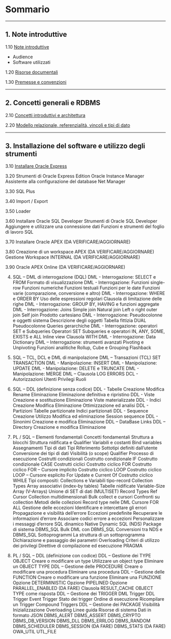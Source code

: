 # Sommario

-----------------------------------
## 1. Note introduttive

1.10 [Note introduttive](https://github.com/pmarconcini/DB_Oracle_Corso_Base/edit/master/110_note_introduttive.md)
- Audience
- Software utilizzati

1.20 [Risorse documentali](https://github.com/pmarconcini/DB_Oracle_Corso_Base/blob/master/120_risorse_documentali)

1.30 [Premesse e convenzioni](https://github.com/pmarconcini/DB_Oracle_Corso_Base/blob/master/130_premesse_e_convenzioni.md) 

-----------------------------------
## 2. Concetti generali e RDBMS

2.10 [Concetti introduttivi e architettura](https://github.com/pmarconcini/DB_Oracle_Corso_Base/blob/master/210_concetti_introduttivi_e_architettura.md)

2.20 [Modello relazionale, referenzialità, vincoli e tipi di dato](https://github.com/pmarconcini/DB_Oracle_Corso_Base/edit/master/220_modello_relazionale_referenzialita_vincoli_tipi.md)

-----------------------------------
## 3.	Installazione del software e utilizzo degli strumenti

3.10 [Installare Oracle Express](https://github.com/pmarconcini/DB_Oracle_Corso_Base/blob/master/310_installare_oracle_express.md)

3.20 
Strumenti di Oracle Express Edition
Oracle Instance Manager
Assistente alla configurazione del database
Net Manager

3.30
SQL Plus

3.40 Import / Export

3.50
Loader

3.60
Installare Oracle SQL Developer
Strumenti di Oracle SQL Developer
Aggiungere e utilizzare una connessione dati
Funzioni e strumenti del foglio di lavoro SQL

3.70
Installare Oracle APEX (DA VERIFICARE/AGGIORNARE)

3.80
Creazione di un workspace APEX (DA VERIFICARE/AGGIORNARE)
Gestione Workspace INTERNAL (DA VERIFICARE/AGGIORNARE)

3.90
Oracle APEX Online (DA VERIFICARE/AGGIORNARE)



4.	SQL – DML di interrogazione (DQL)
DML - Interrogazione: SELECT e FROM
  Formato di visualizzazione
DML - Interrogazione: Funzioni single-row
  Funzioni numeriche
  Funzioni testuali
  Funzioni per le date
  Funzioni varie (comparazione, conversione e altro)
DML - Interrogazione: WHERE e ORDER BY
  Uso delle espressioni regolari
  Clausola di limitazione delle righe
DML - Interrogazione: GROUP BY, HAVING e funzioni aggregate
DML - Interrogazione: Joins
  Simple join
  Natural join
  Left o right outer join
  Self join
  Prodotto cartesiano
DML - Interrogazione: Pseudocolonne e oggetti sistema
  Descrizione degli oggetti
  Tabella fittizia DUAL
  Pseudocolonne
  Queries gerarchiche
DML - Interrogazione: operatori SET e Subqueries
  Operatori SET
  Subqueries e operatori IN, ANY, SOME, EXISTS e ALL
  Inline view
  Clausola WITH
DML - Interrogazione: Data Dictionary
DML – Interrogazione: strumenti avanzati
  Pivoting e Unpivoting
  Funzioni analitiche
  Rollup, Cube e Grouping
  Flashback

5.	SQL – TCL, DCL e DML di manipolazione
DML – Transazioni (TCL)
  SET TRANSACTION
DML - Manipolazione: INSERT
DML - Manipolazione: UPDATE
DML - Manipolazione: DELETE e TRUNCATE
DML - Manipolazione: MERGE
DML – Clausola LOG ERRORS
DCL - Autorizzazioni
  Utenti
  Privilegi
  Ruoli

6.	SQL – DDL (definizione senza codice)
DDL - Tabelle
  Creazione
  Modifica
  Rename
  Eliminazione
  Eliminazione definitiva e ripristino
DDL - Viste
  Creazione e sostituzione
  Eliminazione
  Viste materializzate
DDL - Indici
  Creazione
  Modifica
  Eliminazione
  Ottimizzazione ed analisi
DDL - Partizioni
  Tabelle partizionate
  Indici partizionati
DDL - Sequence
  Creazione
  Utilizzo
  Modifica ed eliminazione
  Session sequence
DDL - Sinonimi
  Creazione e modifica
  Eliminazione
DDL – DataBase Links
DDL – Directory
  Creazione e modifica
  Eliminazione

7.	PL / SQL – Elementi fondamentali
Concetti fondamentali
  Struttura a blocchi
  Struttura nidificata e Qualifier
  Variabili e costanti
  Bind variables
  Assegnamenti
  Tipi di dati
  Tipi Riferimento
  Sottotipi definiti dall’utente
  Conversione dei tipi di dati
  Visibilità (o scope)
  Qualifier
  Processo di esecuzione
Costrutti condizionali
  Costrutto condizionale IF
  Costrutto condizionale CASE
Costrutti ciclici
  Costrutto ciclico FOR
  Costrutto ciclico FOR – Cursore implicito
  Costrutto ciclico LOOP
  Costrutto ciclico LOOP – Cursore esplicito
  For Update e Current Of
  Costrutto ciclico WHILE
Tipi compositi: Collections e Variabili tipo-record
  Collection Types
  Array associativi (index-by tables)
  Tabelle nidificate
  Variable-Size Array (V-Arrays)
  Unione di SET di dati (MULTISET)
  Record Types
  Ref Cursor
  Collection multidimensionali
  Bulk collect e cursori
  Confronti su collection
  Metodi delle collezioni
  Record type nelle DML
  Cursore FOR ALL
Gestione delle eccezioni
  Identificare e intercettare gli errori
  Propagazione e visibilità dell’errore
  Eccezioni predefinite
  Recuperare le informazioni d’errore
  Associare codici errore a eccezioni
  Personalizzare i messaggi d’errore
SQL dinamico
  Native Dynamic SQL (NDS)
  Package di sistema DBMS_SQL
  Bulk DML con DBMS_SQL
  Conversioni tra NDS e DBMS_SQL
  Sottoprogrammi
  La struttura di un sottoprogramma
  Dichiarazione e passaggio dei parametri
  Overloading
  Criteri di utilizzo dei privilegi
  Direttive di compilazione ed esecuzione
  PRAGMA

8.	PL / SQL – DDL (definizione con codice)
DDL – Gestione dei TYPE OBJECT
  Creare o modificare un type
  Utilizzare un object type
  Eliminare un OBJECT TYPE
DDL – Gestione delle PROCEDURE
  Creare o modificare una procedura
  Eliminare una procedura
DDL – Gestione delle FUNCTION
  Creare o modificare una funzione
  Eliminare una FUNZIONE
  Opzione DETERMINISTIC
  Opzione PIPELINED
  Opzione PARALLEL_ENABLED (DA FARE)
  Clausola RESULT_CACHE
  OBJECT TYPE come risposta
DDL – Gestione dei TRIGGER
  DML Trigger
  DDL Trigger
  Event Trigger
  Stato dei trigger
  Ordine di esecuzione
  Ricompilare un Trigger
  Compound Triggers
DDL – Gestione dei PACKAGE
  Visibilità
  Inizializzazione
  Overloading
  Linee guida
Risorse di sistema
  Dati in formato JSON
  DBMS_ALERT
  DBMS_ASSERT
  DBMS_CRYPTO
  DBMS_DB_VERSION
  DBMS_DLL
  DBMS_ERRLOG
  DBMS_RANDOM
  DBMS_SCHEDULER
  DBMS_SESSION (DA FARE)
  DBMS_STATS (DA FARE)
  OWA_UTIL
  UTL_FILE

